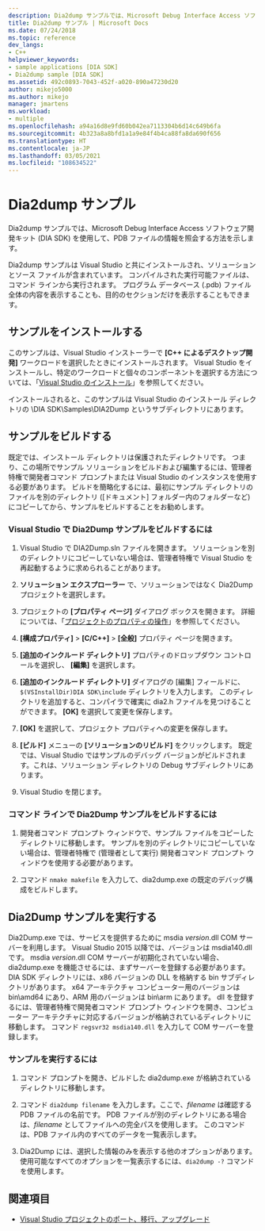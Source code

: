 ```yaml
---
description: Dia2dump サンプルでは、Microsoft Debug Interface Access ソフトウェア開発キット (DIA SDK) を使用して、PDB ファイルの情報を照会する方法を示します。
title: Dia2dump サンプル | Microsoft Docs
ms.date: 07/24/2018
ms.topic: reference
dev_langs:
- C++
helpviewer_keywords:
- sample applications [DIA SDK]
- Dia2dump sample [DIA SDK]
ms.assetid: 492c0893-7043-452f-a020-890a47230d20
author: mikejo5000
ms.author: mikejo
manager: jmartens
ms.workload:
- multiple
ms.openlocfilehash: a94a16d8e9fd60b042ea7113304b6d14c649b6fa
ms.sourcegitcommit: 4b323a8a8bfd1a1a9e84f4b4ca88fa8da690f656
ms.translationtype: HT
ms.contentlocale: ja-JP
ms.lasthandoff: 03/05/2021
ms.locfileid: "108634522"
---
```

# <a name="dia2dump-sample"></a>Dia2dump サンプル

Dia2dump サンプルでは、Microsoft Debug Interface Access ソフトウェア開発キット (DIA SDK) を使用して、PDB ファイルの情報を照会する方法を示します。

Dia2dump サンプルは Visual Studio と共にインストールされ、ソリューションとソース ファイルが含まれています。 コンパイルされた実行可能ファイルは、コマンド ラインから実行されます。 プログラム データベース (.pdb) ファイル全体の内容を表示することも、目的のセクションだけを表示することもできます。

## <a name="install-the-sample"></a>サンプルをインストールする

このサンプルは、Visual Studio インストーラーで **[C++ によるデスクトップ開発]** ワークロードを選択したときにインストールされます。 Visual Studio をインストールし、特定のワークロードと個々のコンポーネントを選択する方法については、「[Visual Studio のインストール](../../install/install-visual-studio.md)」を参照してください。

インストールされると、このサンプルは Visual Studio のインストール ディレクトリの \DIA SDK\Samples\DIA2Dump というサブディレクトリにあります。

## <a name="build-the-sample"></a>サンプルをビルドする

既定では、インストール ディレクトリは保護されたディレクトリです。 つまり、この場所でサンプル ソリューションをビルドおよび編集するには、管理者特権で開発者コマンド プロンプトまたは Visual Studio のインスタンスを使用する必要があります。 ビルドを簡略化するには、最初にサンプル ディレクトリのファイルを別のディレクトリ ([ドキュメント] フォルダー内のフォルダーなど) にコピーしてから、サンプルをビルドすることをお勧めします。

### <a name="to-build-the-dia2dump-sample-in-visual-studio"></a>Visual Studio で Dia2Dump サンプルをビルドするには

1. Visual Studio で DIA2Dump.sln ファイルを開きます。 ソリューションを別のディレクトリにコピーしていない場合は、管理者特権で Visual Studio を再起動するように求められることがあります。

1. **ソリューション エクスプローラー** で、ソリューションではなく Dia2Dump プロジェクトを選択します。

1. プロジェクトの **[プロパティ ページ]** ダイアログ ボックスを開きます。 詳細については、「[プロジェクトのプロパティの操作](/cpp/build/working-with-project-properties)」を参照してください。

1. **[構成プロパティ]**  >  **[C/C++]**  >  **[全般]** プロパティ ページを開きます。

1. **[追加のインクルード ディレクトリ]** プロパティのドロップダウン コントロールを選択し、 **[編集]** を選択します。

1. **[追加のインクルード ディレクトリ]** ダイアログの [編集] フィールドに、`$(VSInstallDir)DIA SDK\include` ディレクトリを入力します。 このディレクトリを追加すると、コンパイラで確実に dia2.h ファイルを見つけることができます。 **[OK]** を選択して変更を保存します。

1. **[OK]** を選択して、プロジェクト プロパティへの変更を保存します。

1. **[ビルド]** メニューの **[ソリューションのリビルド]** をクリックします。 既定では、Visual Studio ではサンプルのデバッグ バージョンがビルドされます。これは、ソリューション ディレクトリの Debug サブディレクトリにあります。

1. Visual Studio を閉じます。

### <a name="to-build-the-dia2dump-sample-at-the-command-line"></a>コマンド ラインで Dia2Dump サンプルをビルドするには

1. 開発者コマンド プロンプト ウィンドウで、サンプル ファイルをコピーしたディレクトリに移動します。 サンプルを別のディレクトリにコピーしていない場合は、管理者特権で (管理者として実行) 開発者コマンド プロンプト ウィンドウを使用する必要があります。

1. コマンド `nmake makefile` を入力して、dia2dump.exe の既定のデバッグ構成をビルドします。

## <a name="run-the-dia2dump-sample"></a>Dia2Dump サンプルを実行する

Dia2Dump.exe では、サービスを提供するために msdia *version*.dll COM サーバーを利用します。 Visual Studio 2015 以降では、バージョンは msdia140.dll です。 msdia *version*.dll COM サーバーが初期化されていない場合、dia2dump.exe を機能させるには、まずサーバーを登録する必要があります。 DIA SDK ディレクトリには、x86 バージョンの DLL を格納する bin サブディレクトリがあります。 x64 アーキテクチャ コンピューター用のバージョンは bin\amd64 にあり、ARM 用のバージョンは bin\arm にあります。 dll を登録するには、管理者特権で開発者コマンド プロンプト ウィンドウを開き、コンピューター アーキテクチャに対応するバージョンが格納されているディレクトリに移動します。 コマンド `regsvr32 msdia140.dll` を入力して COM サーバーを登録します。

### <a name="to-run-the-sample"></a>サンプルを実行するには

1. コマンド プロンプトを開き、ビルドした dia2dump.exe が格納されているディレクトリに移動します。

1. コマンド `dia2dump filename` を入力します。ここで、*filename* は確認する PDB ファイルの名前です。 PDB ファイルが別のディレクトリにある場合は、*filename* としてファイルへの完全パスを使用します。 このコマンドは、PDB ファイル内のすべてのデータを一覧表示します。

1. Dia2Dump には、選択した情報のみを表示する他のオプションがあります。 使用可能なすべてのオプションを一覧表示するには、`dia2dump -?` コマンドを使用します。

## <a name="see-also"></a>関連項目

- [Visual Studio プロジェクトのポート、移行、アップグレード](../../porting/port-migrate-and-upgrade-visual-studio-projects.md)
